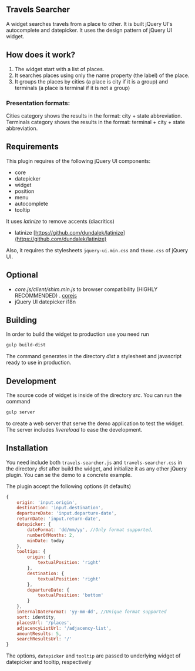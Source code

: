 ## Travels Searcher

A widget searches travels from a place to other. It is built jQuery UI's autocomplete and datepicker. It uses the design pattern of jQuery UI widget.

## How does it work?

1. The widget start with a list of places.
2. It searches places using only the name property (the label) of the place.
3. It groups the places by cities (a place is city if it is a group) and terminals (a place is terminal if it is not a group)

### Presentation formats:

Cities category shows the results in the format: city + state abbreviation.
Terminals category shows the results in the format: terminal + city + state abbreviation.

## Requirements

This plugin requires of the following jQuery UI components:

* core
* datepicker
* widget
* position
* menu
* autocomplete
* tooltip

It uses *latinize* to remove accents (diacritics)
* latinize [https://github.com/dundalek/latinize](https://github.com/dundalek/latinize)

Also, it requires the stylesheets `jquery-ui.min.css` and `theme.css` of jQuery UI.

## Optional

* *core.js/client/shim.min.js* to browser compatibility (HIGHLY RECOMMENDED)  . [corejs](https://github.com/zloirock/core-js)
* jQuery UI datepicker i18n

## Building

In order to build the widget to production use you need run

```bash
gulp build-dist
```

The command generates in the directory *dist* a stylesheet and javascript ready to use in production.

## Development

The source code of widget is inside of the directory *src*. You can run the command

```bash
gulp server
```

to create a web server that serve the demo application to test the widget. The server includes *livereload* to ease the development.

## Installation

You need include both `travels-searcher.js` and `travels-searcher.css` in the directory *dist* after build the widget, and initialize it as any other jQuery plugin. You can se the demo to a concrete example.

The plugin accept the following options (it defaults)

```javascript
{
    origin: 'input.origin',
    destination: 'input.destination',
    departureDate: 'input.departure-date',
    returnDate: 'input.return-date',
    datepicker: {
        dateFormat: 'dd/mm/yy', //Only format supported,
        numberOfMonths: 2,
        minDate: today
    },
    tooltips: {
        origin: {
            textualPosition: 'right'
        },
        destination: {
            textualPosition: 'right'
        },
        departureDate: {
            textualPosition: 'bottom'
        }
    },
    internalDateFormat: 'yy-mm-dd', //Unique format supported
    sort: identity,
    placesUrl: '/places',
    adjacencyListUrl: '/adjacency-list',
    amountResults: 5,
    searchResultsUrl: '/'
}
```

The options, `datepicker` and `tooltip` are passed to underlying widget of datepicker and tooltip, respectively